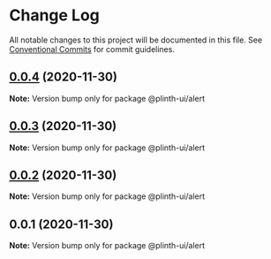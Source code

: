 # Change Log

All notable changes to this project will be documented in this file.
See [Conventional Commits](https://conventionalcommits.org) for commit guidelines.

## [0.0.4](https://github.com/TrevorRice/plinth-ui/compare/@plinth-ui/alert@0.0.3...@plinth-ui/alert@0.0.4) (2020-11-30)

**Note:** Version bump only for package @plinth-ui/alert





## [0.0.3](https://github.com/TrevorRice/plinth-ui/compare/@plinth-ui/alert@0.0.2...@plinth-ui/alert@0.0.3) (2020-11-30)

**Note:** Version bump only for package @plinth-ui/alert





## [0.0.2](https://github.com/TrevorRice/plinth-ui/compare/@plinth-ui/alert@0.0.1...@plinth-ui/alert@0.0.2) (2020-11-30)

**Note:** Version bump only for package @plinth-ui/alert





## 0.0.1 (2020-11-30)

**Note:** Version bump only for package @plinth-ui/alert
